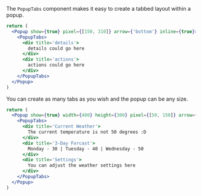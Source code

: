 The `PopupTabs` component makes it easy to create a tabbed layout within a popup.

```jsx
return (
  <Popup show={true} pixel={[150, 310]} arrow={'bottom'} inline={true}>
    <PopupTabs>
      <div title='details'>
        details could go here
      </div>
      <div title='actions'>
        actions could go here
      </div>
    </PopupTabs>
  </Popup>
)
```

You can create as many tabs as you wish and the popup can be any size.
```jsx
return (
  <Popup show={true} width={400} height={300} pixel={[50, 150]} arrow={'left'} inline={true}>
    <PopupTabs>
      <div title='Current Weather'>
        The current temperature is not 50 degrees :D
      </div>
      <div title='3-Day Forcast'>
        Monday - 30 | Tuesday - 40 | Wednesday - 50
      </div>
      <div title='Settings'>
        You can adjust the weather settings here
      </div>
    </PopupTabs>
  </Popup>
)
```
